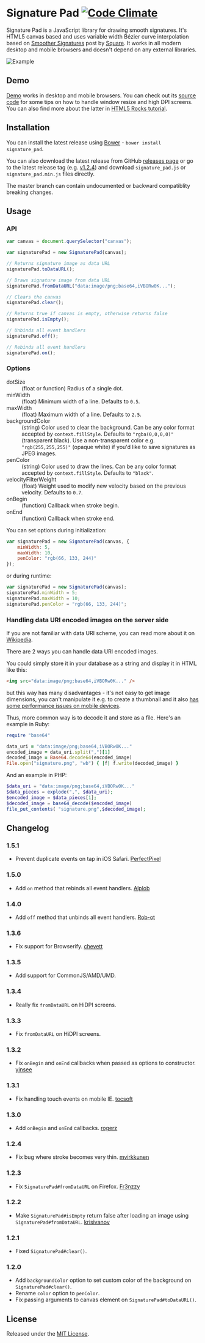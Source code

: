 Signature Pad [![Code Climate](https://codeclimate.com/github/szimek/signature_pad.png)](https://codeclimate.com/github/szimek/signature_pad)
=============

Signature Pad is a JavaScript library for drawing smooth signatures. It's HTML5 canvas based and uses variable width Bézier curve interpolation based on [Smoother Signatures](http://corner.squareup.com/2012/07/smoother-signatures.html) post by [Square](https://squareup.com).
It works in all modern desktop and mobile browsers and doesn't depend on any external libraries.

![Example](https://f.cloud.github.com/assets/9873/268046/9ced3454-8efc-11e2-816e-a9b170a51004.png)

## Demo
[Demo](http://szimek.github.io/signature_pad) works in desktop and mobile browsers. You can check out its [source code](https://github.com/szimek/signature_pad/blob/gh-pages/js/app.js) for some tips on how to handle window resize and high DPI screens. You can also find more about the latter in [HTML5 Rocks tutorial](http://www.html5rocks.com/en/tutorials/canvas/hidpi).

## Installation
You can install the latest release using [Bower](http://bower.io/) - `bower install signature_pad`.

You can also download the latest release from GitHub [releases page](https://github.com/szimek/signature_pad/releases) or go to the latest release tag (e.g. [v1.2.4](https://github.com/szimek/signature_pad/tree/v1.2.4)) and download  `signature_pad.js` or `signature_pad.min.js` files directly.

The master branch can contain undocumented or backward compatiblity breaking changes.

## Usage
### API
``` javascript
var canvas = document.querySelector("canvas");

var signaturePad = new SignaturePad(canvas);

// Returns signature image as data URL
signaturePad.toDataURL();

// Draws signature image from data URL
signaturePad.fromDataURL("data:image/png;base64,iVBORw0K...");

// Clears the canvas
signaturePad.clear();

// Returns true if canvas is empty, otherwise returns false
signaturePad.isEmpty();

// Unbinds all event handlers
signaturePad.off();

// Rebinds all event handlers
signaturePad.on();
```

### Options
<dl>
<dt>dotSize</dt>
<dd>(float or function) Radius of a single dot.</dd>
<dt>minWidth</dt>
<dd>(float) Minimum width of a line. Defaults to <code>0.5</code>.</dd>
<dt>maxWidth</dt>
<dd>(float) Maximum width of a line. Defaults to <code>2.5</code>.</dd>
<dt>backgroundColor</dt>
<dd>(string) Color used to clear the background. Can be any color format accepted by <code>context.fillStyle</code>. Defaults to <code>"rgba(0,0,0,0)"</code> (transparent black). Use a non-transparent color e.g. <code>"rgb(255,255,255)"</code> (opaque white) if you'd like to save signatures as JPEG images.</dd>
<dt>penColor</dt>
<dd>(string) Color used to draw the lines. Can be any color format accepted by <code>context.fillStyle</code>. Defaults to <code>"black"</code>.</dd>
<dt>velocityFilterWeight</dt>
<dd>(float) Weight used to modify new velocity based on the previous velocity. Defaults to <code>0.7</code>.</dd>
<dt>onBegin</dt>
<dd>(function) Callback when stroke begin.</dd>
<dt>onEnd</dt>
<dd>(function) Callback when stroke end.</dd>
</dl>

You can set options during initialization:
```javascript
var signaturePad = new SignaturePad(canvas, {
    minWidth: 5,
    maxWidth: 10,
    penColor: "rgb(66, 133, 244)"
});
```
or during runtime:
```javascript
var signaturePad = new SignaturePad(canvas);
signaturePad.minWidth = 5;
signaturePad.maxWidth = 10;
signaturePad.penColor = "rgb(66, 133, 244)";
```


### Handling data URI encoded images on the server side
If you are not familiar with data URI scheme, you can read more about it on [Wikipedia](http://en.wikipedia.org/wiki/Data_URI_scheme).

There are 2 ways you can handle data URI encoded images.

You could simply store it in your database as a string and display it in HTML like this:

``` html
<img src="data:image/png;base64,iVBORw0K..." />
```

but this way has many disadvantages - it's not easy to get image dimensions, you can't manipulate it e.g. to create a thumbnail and it also [has some performance issues on mobile devices](http://www.mobify.com/blog/data-uris-are-slow-on-mobile/).

Thus, more common way is to decode it and store as a file. Here's an example in Ruby:

``` ruby
require "base64"

data_uri = "data:image/png;base64,iVBORw0K..."
encoded_image = data_uri.split(",")[1]
decoded_image = Base64.decode64(encoded_image)
File.open("signature.png", "wb") { |f| f.write(decoded_image) }
```

And an example in PHP:

``` php
$data_uri = "data:image/png;base64,iVBORw0K..."
$data_pieces = explode(",", $data_uri);
$encoded_image = $data_pieces[1];
$decoded_image = base64_decode($encoded_image)
file_put_contents( "signature.png",$decoded_image);
```

## Changelog
### 1.5.1
* Prevent duplicate events on tap in iOS Safari. [PerfectPixel](https://github.com/PerfectPixel)

### 1.5.0
* Add `on` method that rebinds all event handlers. [Alplob](https://github.com/Alplob)

### 1.4.0
* Add `off` method that unbinds all event handlers. [Rob-ot](https://github.com/Rob-ot)

### 1.3.6
* Fix support for Browserify. [chevett](https://github.com/chevett)

### 1.3.5
* Add support for CommonJS/AMD/UMD.

### 1.3.4
* Really fix `fromDataURL` on HiDPI screens.

### 1.3.3
* Fix `fromDataURL` on HiDPI screens.

### 1.3.2
* Fix `onBegin` and `onEnd` callbacks when passed as options to constructor. [yinsee](https://github.com/yinsee)

### 1.3.1
* Fix handling touch events on mobile IE. [tocsoft](https://github.com/tocsoft)

### 1.3.0
* Add `onBegin` and `onEnd` callbacks. [rogerz](https://github.com/rogerz)

### 1.2.4
* Fix bug where stroke becomes very thin. [mvirkkunen](https://github.com/mvirkkunen)

### 1.2.3
* Fix `SignaturePad#fromDataURL` on Firefox. [Fr3nzzy](https://github.com/Fr3nzzy)

### 1.2.2
* Make `SignaturePad#isEmpty` return false after loading an image using `SignaturePad#fromDataURL`. [krisivanov](https://github.com/krisivanov)

### 1.2.1
* Fixed `SignaturePad#clear()`.

### 1.2.0
* Add `backgroundColor` option to set custom color of the background on `SignaturePad#clear()`.
* Rename `color` option to `penColor`.
* Fix passing arguments to canvas element on `SignaturePad#toDataURL()`.

## License
Released under the [MIT License](http://www.opensource.org/licenses/MIT).
